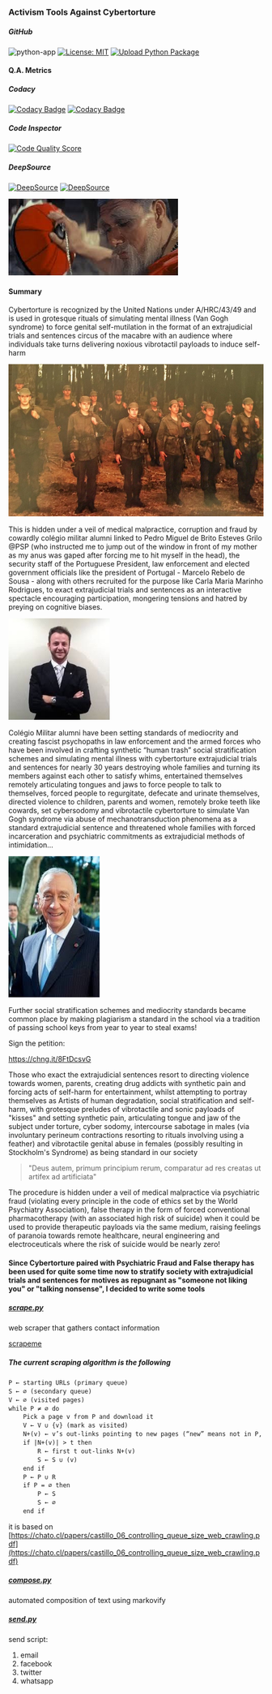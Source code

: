 ### Activism Tools Against Cybertorture

##### GitHub
![python-app](https://github.com/strikles/atac/actions/workflows/python-app.yml/badge.svg)
[![License: MIT](https://img.shields.io/badge/License-MIT-yellow.svg)](https://opensource.org/licenses/MIT)
[![Upload Python Package](https://github.com/strikles/atac/actions/workflows/python-publish.yml/badge.svg?branch=main)](https://github.com/strikles/atac/actions/workflows/python-publish.yml)

#### Q.A. Metrics

##### Codacy
[![Codacy Badge](https://app.codacy.com/project/badge/Grade/d3de586ed5a248ca917c99e95757252c)](https://www.codacy.com/gh/strikles/atac/dashboard?utm_source=github.com&amp;utm_medium=referral&amp;utm_content=strikles/atac&amp;utm_campaign=Badge_Grade)
[![Codacy Badge](https://app.codacy.com/project/badge/Coverage/d3de586ed5a248ca917c99e95757252c)](https://www.codacy.com/gh/strikles/atac/dashboard?utm_source=github.com&utm_medium=referral&utm_content=strikles/atac&utm_campaign=Badge_Coverage)

##### Code Inspector
[![Code Quality Score](https://api.codiga.io/project/29990/score/svg)](https://www.code-inspector.com/public/project/29990/atac/dashboard)

##### DeepSource
[![DeepSource](https://deepsource.io/gh/strikles/atac.svg/?label=active+issues&show_trend=true&token=knjxrFWrr_WNtdD2XCDeYO0i)](https://deepsource.io/gh/strikles/atac/?ref=repository-badge)
[![DeepSource](https://deepsource.io/gh/strikles/atac.svg/?label=resolved+issues&show_trend=true&token=knjxrFWrr_WNtdD2XCDeYO0i)](https://deepsource.io/gh/strikles/atac/?ref=repository-badge)

![](assets/img/IMG_3332.JPG)

#### Summary

Cybertorture is recognized by the United Nations under A/HRC/43/49 and is used in grotesque rituals of simulating mental illness (Van Gogh syndrome) to force genital self-mutilation in the format of an extrajudicial trials and sentences circus of the macabre with an audience where individuals take turns delivering noxious vibrotactil payloads to induce self-harm

![](img/E6B4E6DF-976A-4823-A6D2-EB42E8C54433.jpeg)

This is hidden under a veil of medical malpractice, corruption and fraud by cowardly colégio militar alumni linked to Pedro Miguel de Brito Esteves Grilo @PSP (who instructed me to jump out of the window in front of my mother as my anus was gaped after forcing me to hit myself in the head), the security staff of the Portuguese President, law enforcement and elected government officials like the president of Portugal - Marcelo Rebelo de Sousa - along with others recruited for the purpose like Carla Maria Marinho Rodrigues, to exact extrajudicial trials and sentences as an interactive spectacle encouraging participation, mongering tensions and hatred by preying on cognitive biases.

![](img/EAF80C43-899F-4409-A315-473C9D04576D.jpeg)

Colégio Militar alumni have been setting standards of mediocrity and creating fascist psychopaths in law enforcement and the armed forces who have been involved in crafting synthetic “human trash” social stratification schemes and simulating mental illness with cybertorture extrajudicial trials and sentences for nearly 30 years destroying whole families and turning its members against each other to satisfy whims, entertained themselves remotely articulating tongues and jaws to force people to talk to themselves, forced people to regurgitate, defecate and urinate themselves, directed violence to children, parents and women, remotely broke teeth like cowards, set cybersodomy and vibrotactile cybertorture to simulate Van Gogh syndrome via abuse of mechanotransduction phenomena as a standard extrajudicial sentence and threatened whole families with forced incarceration and psychiatric commitments as extrajudicial methods of intimidation…

![](img/E7D0D0A5-F36B-4C3B-9756-33E4E0E8FF62.jpeg)

Further social stratification schemes and mediocrity standards became common place by making plagiarism a standard in the school via a tradition of passing school keys from year to year to steal exams!

Sign the petition:

https://chng.it/8FtDcsvG

Those who exact the extrajudicial sentences resort to directing violence towards women, parents, creating drug addicts with synthetic pain and forcing acts of self-harm for entertainment, whilst attempting to portray themselves as Artists of human degradation, social stratification and self-harm, with grotesque preludes of vibrotactile and sonic payloads of "kisses" and setting synthetic pain, articulating tongue and jaw of the subject under torture, cyber sodomy, intercourse sabotage in males (via involuntary perineum contractions resorting to rituals involving using a feather) and vibrotactile genital abuse in females (possibly resulting in Stockholm's Syndrome) as being standard in our society

> "Deus autem, primum principium rerum, comparatur ad res creatas ut artifex ad artificiata"

The procedure is hidden under a veil of medical malpractice via psychiatric fraud (violating every principle in the code of ethics set by the World Psychiatry Association), false therapy in the form of forced conventional pharmacotherapy (with an associated high risk of suicide) when it could be used to provide therapeutic payloads via the same medium, raising feelings of paranoia towards remote healthcare, neural engineering and electroceuticals where the risk of suicide would be nearly zero!

#### Since Cybertorture paired with Psychiatric Fraud and False therapy has been used for quite some time now to stratify society with extrajudicial trials and sentences for motives as repugnant as "someone not liking you" or "talking nonsense", I decided to write some tools

##### [scrape.py](scrape.py)
web scraper that gathers contact information

[scrapeme](SCRAPEME.md)

##### The current scraping algorithm is the following
```markdown
P ← starting URLs (primary queue) 
S ← ∅ (secondary queue)
V ← ∅ (visited pages)
while P ≠ ∅ do
    Pick a page v from P and download it
    V ← V ∪ {v} (mark as visited)
    N+(v) ← v’s out-links pointing to new pages (“new” means not in P, S or V)
    if |N+(v)| > t then
        R ← first t out-links N+(v)
        S ← S ∪ (v)
    end if
    P ← P ∪ R
    if P = ∅ then
        P ← S
        S ← ∅ 
    end if
```

it is based on [https://chato.cl/papers/castillo_06_controlling_queue_size_web_crawling.pdf](https://chato.cl/papers/castillo_06_controlling_queue_size_web_crawling.pdf)

##### [compose.py](compose.py)
automated composition of text using markovify

##### [send.py](send.py)
send script:

1.  email
2.  facebook
3.  twitter
4.  whatsapp

